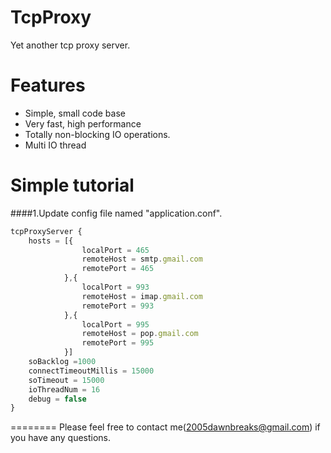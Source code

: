 TcpProxy
========

Yet another tcp proxy server.


Features
========

  * Simple, small code base
  * Very fast, high performance
  * Totally non-blocking IO operations.
  * Multi IO thread 

  
Simple tutorial
========
####1.Update config file named "application.conf".
```javascript
tcpProxyServer {
	hosts = [{
				localPort = 465
				remoteHost = smtp.gmail.com
				remotePort = 465
			},{
				localPort = 993
				remoteHost = imap.gmail.com
				remotePort = 993
			},{
				localPort = 995
				remoteHost = pop.gmail.com
				remotePort = 995
		 	}]
	soBacklog =1000
	connectTimeoutMillis = 15000
	soTimeout = 15000
	ioThreadNum = 16
	debug = false
}
```
  

========
Please feel free to contact me(2005dawnbreaks@gmail.com) if you have any questions.
